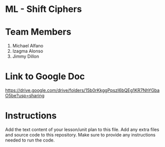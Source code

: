 # ML - Shift Ciphers
# Team Members
1. Michael Alfano
2. Izagma Alonso
3. Jimmy Dillon

# Link to Google Doc
https://drive.google.com/drive/folders/15b0rKkggPpszI6bQEg1KR7NhYGbaO5be?usp=sharing

# Instructions
Add the text content of your lesson/unit plan to this file. Add any extra files and source code to this repository. Make sure to provide any instructions needed to run the code.
